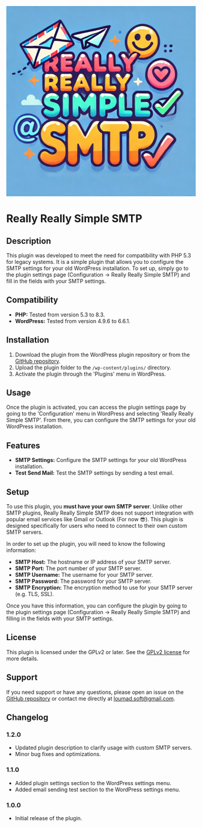 ![RRSSMTP Logo](https://github.com/LLouzada/Really-Really-Simple-SMTP/blob/main/include/assets/img/rrssmtp-logo.webp)
# Really Really Simple SMTP

## Description

This plugin was developed to meet the need for compatibility with PHP 5.3 for legacy systems. It is a simple plugin that allows you to configure the SMTP settings for your old WordPress installation. To set up, simply go to the plugin settings page (Configuration -> Really Really Simple SMTP) and fill in the fields with your SMTP settings.

## Compatibility

- **PHP:** Tested from version 5.3 to 8.3.
- **WordPress:** Tested from version 4.9.6 to 6.6.1.

## Installation

1. Download the plugin from the WordPress plugin repository or from the [GitHub repository](https://github.com/llouzada/really-really-simple-smtp).
2. Upload the plugin folder to the `/wp-content/plugins/` directory.
3. Activate the plugin through the 'Plugins' menu in WordPress.

## Usage

Once the plugin is activated, you can access the plugin settings page by going to the 'Configuration' menu in WordPress and selecting 'Really Really Simple SMTP'. From there, you can configure the SMTP settings for your old WordPress installation.

## Features

- **SMTP Settings:** Configure the SMTP settings for your old WordPress installation.
- **Test Send Mail:** Test the SMTP settings by sending a test email.

## Setup

To use this plugin, you **must have your own SMTP server**. Unlike other SMTP plugins, Really Really Simple SMTP does not support integration with popular email services like Gmail or Outlook (For now 😎). This plugin is designed specifically for users who need to connect to their own custom SMTP servers.

In order to set up the plugin, you will need to know the following information:

- **SMTP Host:** The hostname or IP address of your SMTP server.
- **SMTP Port:** The port number of your SMTP server.
- **SMTP Username:** The username for your SMTP server.
- **SMTP Password:** The password for your SMTP server.
- **SMTP Encryption:** The encryption method to use for your SMTP server (e.g. TLS, SSL).

Once you have this information, you can configure the plugin by going to the plugin settings page (Configuration -> Really Really Simple SMTP) and filling in the fields with your SMTP settings.

## License

This plugin is licensed under the GPLv2 or later. See the [GPLv2 license](http://www.gnu.org/licenses/gpl-2.0.html) for more details.

## Support

If you need support or have any questions, please open an issue on the [GitHub repository](https://github.com/llouzada/really-really-simple-smtp/issues) or contact me directly at [loumad.soft@gmail.com](mailto:loumad.soft@gmail.com).

## Changelog

### 1.2.0
- Updated plugin description to clarify usage with custom SMTP servers.
- Minor bug fixes and optimizations.

### 1.1.0
- Added plugin settings section to the WordPress settings menu.
- Added email sending test section to the WordPress settings menu.

### 1.0.0
- Initial release of the plugin.
